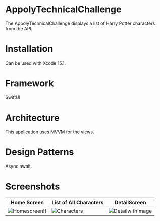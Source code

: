 # AppolyTechnicalChallenge
The AppolyTechnicalChallenge displays a list of Harry Potter characters from the API.

# Installation
Can be used with Xcode 15.1.

# Framework
SwiftUI

# Architecture
This application uses MVVM for the views.

# Design Patterns
Async await.

# Screenshots

|Home Screen|List of All Characters|DetailScreen|
|---|---|---|
|![Homescreen!](https://github.com/sandhya-2/AppolyTechnicalChallenge/assets/15943310/295c7f33-08be-43ee-8a1d-164ef4516b3f))|![Characters](https://github.com/sandhya-2/AppolyTechnicalChallenge/assets/15943310/2973d9d4-d6ce-45bc-a3de-44000d6e8a1c)|![DetailwithImage](https://github.com/sandhya-2/AppolyTechnicalChallenge/assets/15943310/d4c147c3-2e92-49be-a57f-09395ddfc663)|

